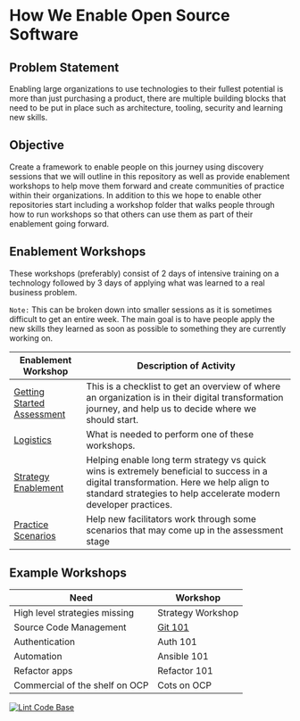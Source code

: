 # How We Enable Open Source Software

## Problem Statement

Enabling large organizations to use technologies to their fullest potential is more than just purchasing a product, there are multiple building blocks that need to be put in place such as architecture, tooling, security and learning new skills.

## Objective

Create a framework to enable people on this journey using discovery sessions that we will outline in this repository as well as provide enablement workshops to help move them forward and create communities of practice within their organizations. In addition to this we hope to enable other repositories start including a workshop folder that walks people through how to run workshops so that others can use them as part of their enablement going forward.

## Enablement Workshops

These workshops (preferably) consist of 2 days of intensive training on a technology followed by 3 days of applying what was learned to a real business problem.

`Note:` This can be broken down into smaller sessions as it is sometimes difficult to get an entire week. The main goal is to have people apply the new skills they learned as soon as possible to something they are currently working on.

| Enablement Workshop                                                         | Description of Activity                                                                                                                                                                                  |
|-----------------------------------------------------------------------------|----------------------------------------------------------------------------------------------------------------------------------------------------------------------------------------------------------|
| [Getting Started Assessment](workshops/how_we_enable/01-Getting_Started.md) | This is a checklist to get an overview of where an organization is in their digital transformation journey, and help us to decide where we should start.                                                 |
| [Logistics](workshops/how_we_enable/02-Logistics.md)                        | What is needed to perform one of these workshops.                                                                                                                                                        |
| [Strategy Enablement](workshops/how_we_enable/03-Strategy.md)               | Helping enable long term strategy vs quick wins is extremely beneficial to success in a digital transformation. Here we help align to standard strategies to help accelerate modern developer practices. |
| [Practice Scenarios](workshops/how_we_enable/04-Practice_Scenarios.md)      | Help new facilitators work through some scenarios that may come up in the assessment stage                                                                                                               |

## Example Workshops

| Need                           | Workshop                                |
|--------------------------------|-----------------------------------------|
| High level strategies missing  | Strategy Workshop                       |
| Source Code Management         | [Git 101](workshops/git_101/01-init.md) |
| Authentication                 | Auth 101                                |
| Automation                     | Ansible 101                             |
| Refactor apps                  | Refactor 101                            |
| Commercial of the shelf on OCP | Cots on OCP                             |

[![Lint Code Base](https://github.com/chadhellyea/HowWeEnable/workflows/Lint%20Code%20Base/badge.svg)](https://github.com/chadhellyea/HowWeEnable/actions)
